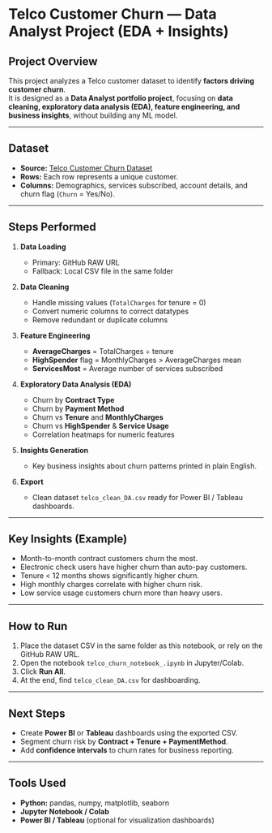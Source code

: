 # Telco Customer Churn — Data Analyst Project (EDA + Insights)

## Project Overview
This project analyzes a Telco customer dataset to identify **factors driving customer churn**.  
It is designed as a **Data Analyst portfolio project**, focusing on **data cleaning, exploratory data analysis (EDA), feature engineering, and business insights**, without building any ML model.

---

## Dataset
- **Source:** [Telco Customer Churn Dataset](https://www.kaggle.com/blastchar/telco-customer-churn)  
- **Rows:** Each row represents a unique customer.  
- **Columns:** Demographics, services subscribed, account details, and churn flag (`Churn` = Yes/No).  

---

## Steps Performed
1. **Data Loading**  
   - Primary: GitHub RAW URL  
   - Fallback: Local CSV file in the same folder  

2. **Data Cleaning**  
   - Handle missing values (`TotalCharges` for tenure = 0)  
   - Convert numeric columns to correct datatypes  
   - Remove redundant or duplicate columns  

3. **Feature Engineering**  
   - **AverageCharges** = TotalCharges ÷ tenure  
   - **HighSpender** flag = MonthlyCharges > AverageCharges mean  
   - **ServicesMost** = Average number of services subscribed  

4. **Exploratory Data Analysis (EDA)**  
   - Churn by **Contract Type**  
   - Churn by **Payment Method**  
   - Churn vs **Tenure** and **MonthlyCharges**  
   - Churn vs **HighSpender** & **Service Usage**  
   - Correlation heatmaps for numeric features  

5. **Insights Generation**  
   - Key business insights about churn patterns printed in plain English.  

6. **Export**  
   - Clean dataset `telco_clean_DA.csv` ready for Power BI / Tableau dashboards.  

---

## Key Insights (Example)
- Month-to-month contract customers churn the most.  
- Electronic check users have higher churn than auto-pay customers.  
- Tenure < 12 months shows significantly higher churn.  
- High monthly charges correlate with higher churn risk.  
- Low service usage customers churn more than heavy users.  

---

## How to Run
1. Place the dataset CSV in the same folder as this notebook, or rely on the GitHub RAW URL.  
2. Open the notebook `telco_churn_notebook_.ipynb` in Jupyter/Colab.  
3. Click **Run All**.  
4. At the end, find `telco_clean_DA.csv` for dashboarding.  

---

## Next Steps
- Create **Power BI** or **Tableau** dashboards using the exported CSV.  
- Segment churn risk by **Contract + Tenure + PaymentMethod**.  
- Add **confidence intervals** to churn rates for business reporting.  

---

## Tools Used
- **Python:** pandas, numpy, matplotlib, seaborn  
- **Jupyter Notebook / Colab**  
- **Power BI / Tableau** (optional for visualization dashboards)  

